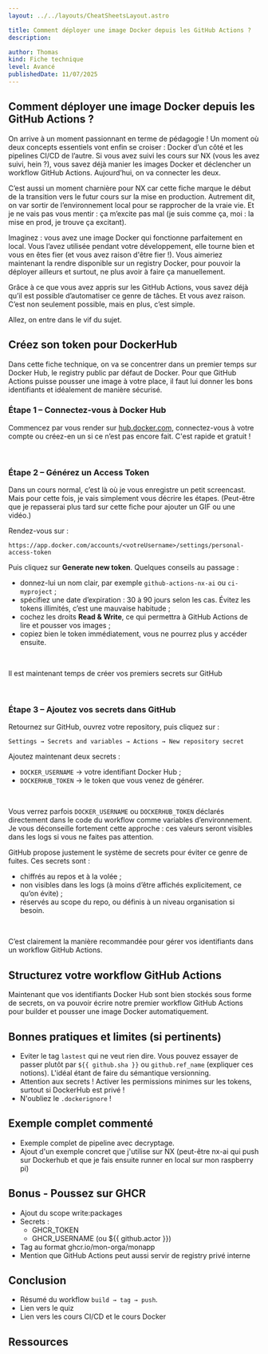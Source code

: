 ```yaml
---
layout: ../../layouts/CheatSheetsLayout.astro

title: Comment déployer une image Docker depuis les GitHub Actions ?
description: 

author: Thomas
kind: Fiche technique
level: Avancé
publishedDate: 11/07/2025
---
```


<article>

# Comment déployer une image Docker depuis les GitHub Actions ?

On arrive à un moment passionnant en terme de pédagogie ! Un moment où deux concepts essentiels vont enfin se croiser : Docker d’un côté et les pipelines CI/CD de l’autre. Si vous avez suivi les cours sur NX (vous les avez suivi, hein ?), vous savez déjà manier les images Docker et déclencher un workflow GitHub Actions. Aujourd’hui, on va connecter les deux.

C’est aussi un moment charnière pour NX car cette fiche marque le début de la transition vers le futur cours sur la mise en production. Autrement dit, on var sortir de l’environnement local pour se rapprocher de la vraie vie. Et je ne vais pas vous mentir : ça m’excite pas mal (je suis comme ça, moi : la mise en prod, je trouve ça excitant).

Imaginez : vous avez une image Docker qui fonctionne parfaitement en local. Vous l’avez utilisée pendant votre développement, elle tourne bien et vous en êtes fier (et vous avez raison d'être fier !). Vous aimeriez maintenant la rendre disponible sur un registry Docker, pour pouvoir la déployer ailleurs et surtout, ne plus avoir à faire ça manuellement.

Grâce à ce que vous avez appris sur les GitHub Actions, vous savez déjà qu’il est possible d’automatiser ce genre de tâches. Et vous avez raison. C’est non seulement possible, mais en plus, c’est simple.

Allez, on entre dans le vif du sujet.


## Créez son token pour DockerHub

Dans cette fiche technique, on va se concentrer dans un premier temps sur Docker Hub, le registry public par défaut de Docker. Pour que GitHub Actions puisse pousser une image à votre place, il faut lui donner les bons identifiants et idéalement de manière sécurisé.

### Étape 1 – Connectez-vous à Docker Hub

Commencez par vous render sur [hub.docker.com](https://hub.docker.com), connectez-vous à votre compte ou créez-en un si ce n’est pas encore fait. C'est rapide et gratuit !

<br>


### Étape 2 – Générez un Access Token

Dans un cours normal, c’est là où je vous enregistre un petit screencast. Mais pour cette fois, je vais simplement vous décrire les étapes. (Peut-être que je repasserai plus tard sur cette fiche pour ajouter un GIF ou une vidéo.)

Rendez-vous sur :


```text
https://app.docker.com/accounts/<votreUsername>/settings/personal-access-token
```

Puis cliquez sur **Generate new token**. Quelques conseils au passage :

- donnez-lui un nom clair, par exemple `github-actions-nx-ai` ou `ci-myproject` ;
- spécifiez une date d’expiration : 30 à 90 jours selon les cas. Évitez les tokens illimités, c’est une mauvaise habitude ;
- cochez les droits **Read & Write**, ce qui permettra à GitHub Actions de lire et pousser vos images ;
- copiez bien le token immédiatement, vous ne pourrez plus y accéder ensuite.

<br>

Il est maintenant temps de créer vos premiers secrets sur GitHub

<br>

### Étape 3 – Ajoutez vos secrets dans GitHub

Retournez sur GitHub, ouvrez votre repository, puis cliquez sur :

```text
Settings → Secrets and variables → Actions → New repository secret
```

Ajoutez maintenant deux secrets :

- `DOCKER_USERNAME` → votre identifiant Docker Hub ;
- `DOCKERHUB_TOKEN` → le token que vous venez de générer.

<br>

Vous verrez parfois `DOCKER_USERNAME` ou `DOCKERHUB_TOKEN` déclarés directement dans le code du workflow comme variables d’environnement. Je vous déconseille fortement cette approche : ces valeurs seront visibles dans les logs si vous ne faites pas attention.

GitHub propose justement le système de secrets pour éviter ce genre de fuites. Ces secrets sont :

- chiffrés au repos et à la volée ;
- non visibles dans les logs (à moins d’être affichés explicitement, ce qu’on évite) ;
- réservés au scope du repo, ou définis à un niveau organisation si besoin.

<br>

C’est clairement la manière recommandée pour gérer vos identifiants dans un workflow GitHub Actions.


## Structurez votre workflow GitHub Actions

<!-- - Fichier `.github/workflows/docker.yml`
- Déclencheur `on: push`
- Utilisation d’une image officielle (Ubuntu)
- Utilisation des actions officielles de Docker -->

Maintenant que vos identifiants Docker Hub sont bien stockés sous forme de secrets, on va pouvoir écrire notre premier workflow GitHub Actions pour builder et pousser une image Docker automatiquement.



## Bonnes pratiques et limites (si pertinents)

- Eviter le tag `lastest` qui ne veut rien dire. Vous pouvez essayer de passer plutôt par `${{ github.sha }}` ou `github.ref_name` (expliquer ces notions). L'idéal étant de faire du sémantique versionning.
- Attention aux secrets ! Activer les permissions minimes sur les tokens, surtout si DockerHub est privé !
- N'oubliez le `.dockerignore` !

## Exemple complet commenté

- Exemple complet de pipeline avec decryptage.
- Ajout d'un exemple concret que j'utilise sur NX (peut-être nx-ai qui push sur Dockerhub et que je fais ensuite runner en local sur mon raspberry pi)

## Bonus - Poussez sur GHCR

- Ajout du scope write:packages
- Secrets :
    - GHCR_TOKEN
    - GHCR_USERNAME (ou ${{ github.actor }})
- Tag au format ghcr.io/mon-orga/monapp
- Mention que GitHub Actions peut aussi servir de registry privé interne

## Conclusion

- Résumé du workflow `build → tag → push`.
- Lien vers le quiz
- Lien vers les cours CI/CD et le cours Docker

## Ressources

</article>
